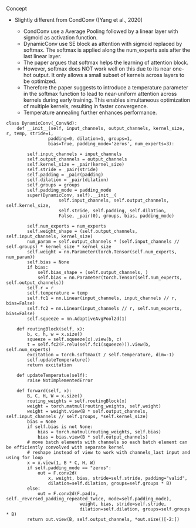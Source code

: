 Concept

- Slightly different from CondConv ([Yang et al., 2020]
    
    - CondConv use a Average Pooling followed by a linear layer with sigmoid as activation function.
    - DynamicConv use SE block as attention with sigmoid replaced by softmax. The softmax is applied along the num_experts axis after the last linear layer.
    - The paper argues that softmax helps the learning of attention block.
    - However, softmax does NOT work well on this due to its near one-hot output. It only allows a small subset of kernels across layers to be optimized.
    - Therefore the paper suggests to introduce a temperature parameter in the softmax function to lead to near-uniform attention across kernels during early training. This enables simultaneous optimization of multiple kernels, resulting in faster convergence.
    - Temperature annealing further enhances performance.

```
class DynamicConv(_ConvNd):
    def __init__(self, input_channels, output_channels, kernel_size, r, temp, stride=1,
                padding=0, dilation=1, groups=1,
                bias=True, padding_mode='zeros', num_experts=3):

        self.input_channels = input_channels
        self.output_channels = output_channels
        self.kernel_size = _pair(kernel_size)
        self.stride = _pair(stride)
        self.padding = _pair(padding)
        self.dilation = _pair(dilation)
        self.groups = groups
        self.padding_mode = padding_mode
        super(DynamicConv, self).__init__(
                    self.input_channels, self.output_channels, self.kernel_size, 
                    self.stride, self.padding, self.dilation,
                    False, _pair(0), groups, bias, padding_mode)

        self.num_experts = num_experts
        self.weight_shape = (self.output_channels, self.input_channels, kernel_size)
        num_param = self.output_channels * (self.input_channels // self.groups) * kernel_size * kernel_size
        self.weight = nn.Parameter(torch.Tensor(self.num_experts, num_param))
        self.bias = None
        if bias:
            self.bias_shape = (self.output_channels, )
            self.bias = nn.Parameter(torch.Tensor(self.num_experts, self.output_channels))
        self.r = r
        self.temperature = temp
        self.fc1 = nn.Linear(input_channels, input_channels // r, bias=False)
        self.fc2 = nn.Linear(input_channels // r, self.num_experts, bias=False)
        self.squeeze = nn.AdaptiveAvgPool2d(1)

    def routingBlock(self, x):
        b, c, h, w = x.size()
        squeeze = self.squeeze(x).view(b, c)
        t = self.fc2(F.relu(self.fc1(squeeze))).view(b, self.num_experts)
        excitation = torch.softmax(t / self.temperature, dim=-1)
        self.updateTemperature()
        return excitation
    
    def updateTemperatue(self):
        raise NotImplementedError

    def forward(self, x):
        B, C, H, W = x.size()
        routing_weights = self.routingBlock(x)
        weight = torch.matmul(routing_weights, self.weight)
        weight = weight.view(B * self.output_channels, self.input_channels // self.groups, *self.kernel_size) 
        bias = None
        if self.bias is not None:
            bias = torch.matmul(routing_weights, self.bias)
            bias = bias.view(B * self.output_channels)
        # move batch elements with channels so each batch element can be efficiently convolved with separate kernel
        # reshape instead of view to work with channels_last input and using for loop
        x = x.view(1, B * C, H, W)
        if self.padding_mode == "zeros":
            out = F.conv2d(
                x, weight, bias, stride=self.stride, padding="valid",
                dilation=self.dilation, groups=self.groups * B)
        else:
            out = F.conv2d(F.pad(x, self._reversed_padding_repeated_twice, mode=self.padding_mode),
                            weight, bias, stride=self.stride,
                            dilation=self.dilation, groups=self.groups * B)
        return out.view(B, self.output_channels, *out.size()[-2:])
```